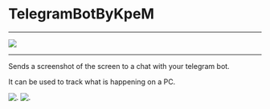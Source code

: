 # TelegramBotByKpeM
____
[![](https://camo.githubusercontent.com/69f3bb817fb2450a18c1087d187cb5581a50a74c4ee6537778b27123104371cd/68747470733a2f2f696d672e736869656c64732e696f2f62616467652f444f574e4c4f41442d7265642e737667)](https://github.com/KpeM1/TelegramBotByKpeM/archive/refs/tags/0.10922.0.0.zip)
____
Sends a screenshot of the screen to a chat with your telegram bot.

It can be used to track what is happening on a PC.

![.](https://i.imgur.com/Os656vb.png "main") ![.](https://i.imgur.com/0BthC0t.png "settings")
